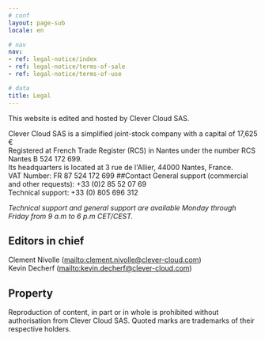 ```yaml
---
# conf
layout: page-sub
locale: en

# nav
nav:
- ref: legal-notice/index
- ref: legal-notice/terms-of-sale
- ref: legal-notice/terms-of-use

# data
title: Legal
---
```

This website is edited and hosted by Clever Cloud SAS.  

Clever Cloud SAS is a simplified joint-stock company with a capital of 17,625 €  
Registered at French Trade Register (RCS) in Nantes under the number RCS Nantes B 524 172 699.  
Its headquarters is located at 3 rue de l'Allier, 44000 Nantes, France.  
VAT Number: FR 87 524 172 699
##Contact
General support (commercial and other requests): +33 (0)2 85 52 07 69  
Technical support: +33 (0) 805 696 312  

_Technical support and general support are available Monday through Friday from 9 a.m to 6 p.m CET/CEST._
## Editors in chief
Clement Nivolle (<mailto:clement.nivolle@clever-cloud.com>)  
Kevin Decherf (<mailto:kevin.decherf@clever-cloud.com>)
 
## Property
Reproduction of content, in part or in whole is prohibited without authorisation from Clever Cloud SAS. Quoted marks are trademarks of their respective holders.
